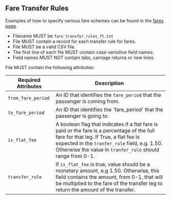 ## Fare Transfer Rules

Examples of how to specify various fare schemes can be found in the [fares page](../fares.md).

 *  Filename MUST be `fare_transfer_rules_ft.txt`
 *  File MUST contain a record for each transfer rule for fares.
 *  File MUST be a valid CSV file.
 *  The first line of each file MUST contain case-sensitive field names.
 *  Field names MUST NOT contain tabs, carriage returns or new lines.
 

File MUST contain the following attributes:

Required Attributes	| Description										
----------			| -------------		
`from_fare_period`	| An ID that identifies the `fare_period` that the passenger is coming from.  
`to_fare_period`	| An ID that identifies the `fare_period' that the passenger is going to.  
`is_flat_fee`		| A boolean flag that indicates if a flat fare is paid or the fare is a percentage of the full fare for that leg. If True, a flat fee is expected in the `tranfer_rule` field, e.g. 1.50. Otherwise the value in `tranfer_rule` should range from 0-1. 
`transfer_rule`		| If `is_flat_fee` is true, value should be a monetary amount, e.g 1.50. Otherwise, this field contains the amount, from 0-1, that will be multiplied to the fare of the transfer leg to return the amount of the transfer. 

